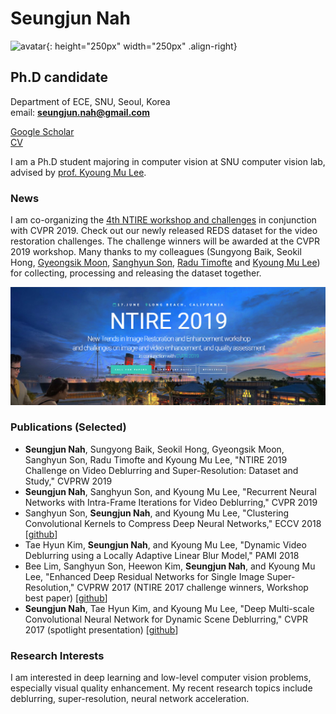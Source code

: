 
<!-- <img align="right" width="250" height=250 src="images/snah.png"> -->

# Seungjun Nah
![avatar](https://avatars1.githubusercontent.com/u/8789158?s=400&v=4){: height="250px" width="250px" .align-right}
<!-- <p align="right">
    <img src="https://avatars1.githubusercontent.com/u/8789158?s=400&v=4" width="256">
</p> -->

<!-- <img align="right" width="250" height=250 src="images/snah.png"> -->

## Ph.D candidate
Department of ECE, SNU, Seoul, Korea  
email: **seungjun.nah@gmail.com**

[Google Scholar](https://scholar.google.co.kr/citations?user=hEr2AKsAAAAJ&hl=en) \
[CV](cv.pdf)

I am a Ph.D student majoring in computer vision at SNU computer vision lab, advised by [prof. Kyoung Mu Lee](https://cv.snu.ac.kr/index.php/faculty/).

### News

I am co-organizing the [4th NTIRE workshop and challenges](http://www.vision.ee.ethz.ch/ntire19/) in conjunction with CVPR 2019.
Check out our newly released REDS dataset for the video restoration challenges. 
The challenge winners will be awarded at the CVPR 2019 workshop.
Many thanks to my colleagues (Sungyong Baik, Seokil Hong, [Gyeongsik Moon](https://scholar.google.co.kr/citations?user=2f2D258AAAAJ&hl=en), [Sanghyun Son](https://scholar.google.co.kr/citations?user=nWaSdu0AAAAJ&hl=en), [Radu Timofte](https://scholar.google.com/citations?user=u3MwH5kAAAAJ&hl=en) and [Kyoung Mu Lee](https://scholar.google.co.kr/citations?user=Hofj9kAAAAAJ&hl=en)) for collecting, processing and releasing the dataset together.

[<img src="images/NTIRE2019.jpg">](http://www.vision.ee.ethz.ch/ntire19/)

### Publications (Selected)

* **Seungjun Nah**, Sungyong Baik, Seokil Hong, Gyeongsik Moon, Sanghyun Son, Radu Timofte and Kyoung Mu Lee, "NTIRE 2019 Challenge on Video Deblurring and Super-Resolution: Dataset and Study," CVPRW 2019
* **Seungjun Nah**, Sanghyun Son, and Kyoung Mu Lee, "Recurrent Neural Networks with Intra-Frame Iterations for Video Deblurring," CVPR 2019
* Sanghyun Son, **Seungjun Nah**, and Kyoung Mu Lee, "Clustering Convolutional Kernels to Compress Deep Neural Networks," ECCV 2018 [[github](https://github.com/thstkdgus35/clustering-kernels)]
* Tae Hyun Kim, **Seungjun Nah**, and Kyoung Mu Lee, "Dynamic Video Deblurring using a Locally Adaptive Linear Blur Model," PAMI 2018
* Bee Lim, Sanghyun Son, Heewon Kim, **Seungjun Nah**, and Kyoung Mu Lee, "Enhanced Deep Residual Networks for Single Image Super-Resolution," CVPRW 2017 (NTIRE 2017 challenge winners, Workshop best paper) [[github](https://github.com/LimBee/NTIRE2017)]
* **Seungjun Nah**, Tae Hyun Kim, and Kyoung Mu Lee, "Deep Multi-scale Convolutional Neural Network for Dynamic Scene Deblurring," CVPR 2017 (spotlight presentation) [[github](https://github.com/SeungjunNah/DeepDeblur_release)]


### Research Interests

I am interested in deep learning and low-level computer vision problems, especially visual quality enhancement. 
My recent research topics include deblurring, super-resolution, neural network acceleration.
